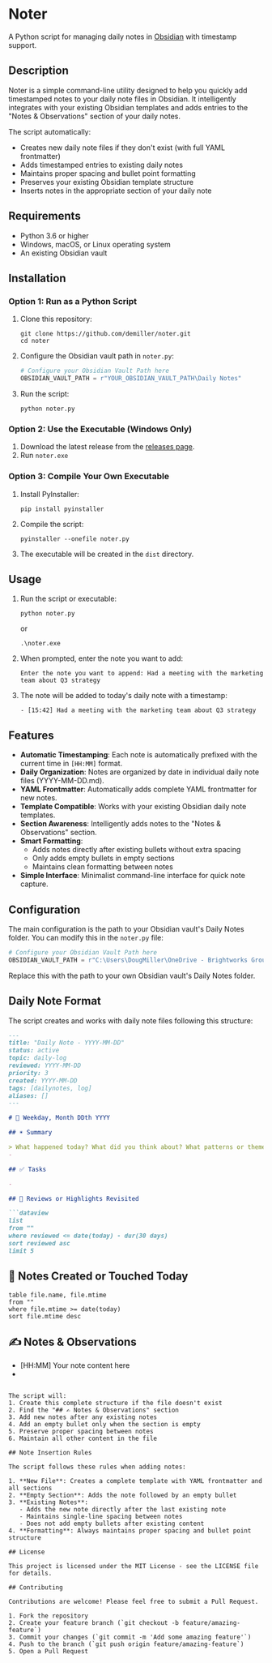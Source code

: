 # Noter

A Python script for managing daily notes in [Obsidian](https://obsidian.md/) with timestamp support.

## Description

Noter is a simple command-line utility designed to help you quickly add timestamped notes to your daily note files in Obsidian. It intelligently integrates with your existing Obsidian templates and adds entries to the "Notes & Observations" section of your daily notes.

The script automatically:
- Creates new daily note files if they don't exist (with full YAML frontmatter)
- Adds timestamped entries to existing daily notes
- Maintains proper spacing and bullet point formatting
- Preserves your existing Obsidian template structure
- Inserts notes in the appropriate section of your daily note

## Requirements

- Python 3.6 or higher
- Windows, macOS, or Linux operating system
- An existing Obsidian vault

## Installation

### Option 1: Run as a Python Script

1. Clone this repository:
   ```
   git clone https://github.com/demiller/noter.git
   cd noter
   ```

2. Configure the Obsidian vault path in `noter.py`:
   ```python
   # Configure your Obsidian Vault Path here
   OBSIDIAN_VAULT_PATH = r"YOUR_OBSIDIAN_VAULT_PATH\Daily Notes"
   ```

3. Run the script:
   ```
   python noter.py
   ```

### Option 2: Use the Executable (Windows Only)

1. Download the latest release from the [releases page](https://github.com/demiller/noter/releases).
2. Run `noter.exe`

### Option 3: Compile Your Own Executable

1. Install PyInstaller:
   ```
   pip install pyinstaller
   ```

2. Compile the script:
   ```
   pyinstaller --onefile noter.py
   ```

3. The executable will be created in the `dist` directory.

## Usage

1. Run the script or executable:
   ```
   python noter.py
   ```
   or 
   ```
   .\noter.exe
   ```

2. When prompted, enter the note you want to add:
   ```
   Enter the note you want to append: Had a meeting with the marketing team about Q3 strategy
   ```

3. The note will be added to today's daily note with a timestamp:
   ```
   - [15:42] Had a meeting with the marketing team about Q3 strategy
   ```

## Features

- **Automatic Timestamping**: Each note is automatically prefixed with the current time in `[HH:MM]` format.
- **Daily Organization**: Notes are organized by date in individual daily note files (YYYY-MM-DD.md).
- **YAML Frontmatter**: Automatically adds complete YAML frontmatter for new notes.
- **Template Compatible**: Works with your existing Obsidian daily note templates.
- **Section Awareness**: Intelligently adds notes to the "Notes & Observations" section.
- **Smart Formatting**: 
  - Adds notes directly after existing bullets without extra spacing
  - Only adds empty bullets in empty sections
  - Maintains clean formatting between notes
- **Simple Interface**: Minimalist command-line interface for quick note capture.

## Configuration

The main configuration is the path to your Obsidian vault's Daily Notes folder. You can modify this in the `noter.py` file:

```python
# Configure your Obsidian Vault Path here
OBSIDIAN_VAULT_PATH = r"C:\Users\DougMiller\OneDrive - Brightworks Group, LLC\Obsidian_Vault\Daily Notes"
```

Replace this with the path to your own Obsidian vault's Daily Notes folder.

## Daily Note Format

The script creates and works with daily note files following this structure:

```markdown
---
title: "Daily Note - YYYY-MM-DD"
status: active
topic: daily-log
reviewed: YYYY-MM-DD
priority: 3
created: YYYY-MM-DD
tags: [dailynotes, log]
aliases: []
---

# 📅️ Weekday, Month DDth YYYY

## ☀️ Summary

> What happened today? What did you think about? What patterns or themes emerged?
- 

## ✅ Tasks

- 

## 🔁 Reviews or Highlights Revisited

```dataview
list
from ""
where reviewed <= date(today) - dur(30 days)
sort reviewed asc
limit 5
```

## 📓 Notes Created or Touched Today

```dataview
table file.name, file.mtime
from ""
where file.mtime >= date(today)
sort file.mtime desc
```

## ✍️ Notes & Observations

- [HH:MM] Your note content here
- 
```

The script will:
1. Create this complete structure if the file doesn't exist
2. Find the "## ✍️ Notes & Observations" section
3. Add new notes after any existing notes
4. Add an empty bullet only when the section is empty
5. Preserve proper spacing between notes
6. Maintain all other content in the file

## Note Insertion Rules

The script follows these rules when adding notes:

1. **New File**: Creates a complete template with YAML frontmatter and all sections
2. **Empty Section**: Adds the note followed by an empty bullet
3. **Existing Notes**: 
   - Adds the new note directly after the last existing note
   - Maintains single-line spacing between notes
   - Does not add empty bullets after existing content
4. **Formatting**: Always maintains proper spacing and bullet point structure

## License

This project is licensed under the MIT License - see the LICENSE file for details.

## Contributing

Contributions are welcome! Please feel free to submit a Pull Request.

1. Fork the repository
2. Create your feature branch (`git checkout -b feature/amazing-feature`)
3. Commit your changes (`git commit -m 'Add some amazing feature'`)
4. Push to the branch (`git push origin feature/amazing-feature`)
5. Open a Pull Request

